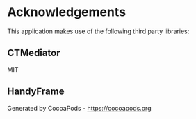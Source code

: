 # Acknowledgements
This application makes use of the following third party libraries:

## CTMediator

MIT


## HandyFrame


Generated by CocoaPods - https://cocoapods.org
